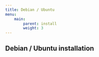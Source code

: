 ```yaml
---
title: Debian / Ubuntu
menu:
    main:
        parent: install
        weight: 3
---
```


## Debian / Ubuntu installation
